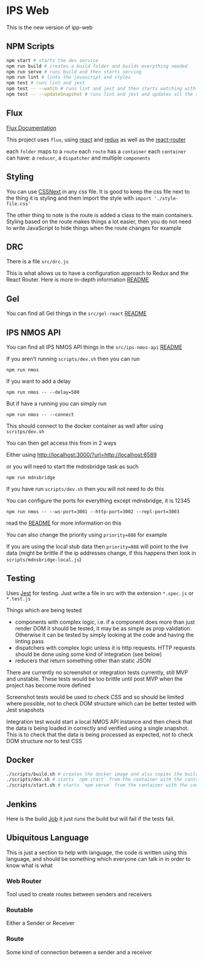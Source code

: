 # IPS Web

This is the new version of ipp-web

## NPM Scripts

```bash
npm start # starts the dev service
npm run build # creates a build folder and builds everything needed
npm run serve # runs build and then starts serving
npm run lint # lints the javascript and styles
npm test # runs lint and jest
npm test -- --watch # runs lint and jest and then starts watching with jest (it is amazing)
npm test -- --updateSnapshot # runs lint and jest and updates all the snapshots
```

## Flux

[Flux Documentation](https://facebook.github.io/flux/docs/actions-and-the-dispatcher.html#content)

This project uses `flux`, using [react](https://facebook.github.io/react/) and [redux](http://redux.js.org/) as well as the [react-router](https://github.com/ReactTraining/react-router)

each `folder` maps to a `route`
each `route` has a `container`
each `container` can have: a `reducer`, a `dispatcher` and multiple `components`

## Styling

You can use [CSSNext](http://cssnext.io/) in any css file. It is good to keep the css file next to the thing it is styling and them import the style with `import './style-file.css'`

The other thing to note is the route is added a class to the main containers. Styling based on the route makes things a lot easier, then you do not need to write JavaScript to hide things when the route changes for example

## DRC

There is a file `src/drc.js`

This is what allows us to have a configuration approach to Redux and the React Router. Here is more in-depth information [README](./src/DRC.md)

## Gel

You can find all Gel things in the `src/gel-react` [README](./src/gel-react/README.md)

## IPS NMOS API

You can find all IPS NMOS API things in the `src/ips-nmos-api` [README](./src/ips-nmos-api/README.md)

If you aren't running `scripts/dev.sh` then you can run

```
npm run nmos
```

If you want to add a delay

```
npm run nmos -- --delay=500
```

But if have a running you can simply run

```
npm run nmos -- --connect
```

This should connect to the docker container as well after using `scritps/dev.sh`

You can then get access this from in 2 ways

Either using [http://localhost:3000/?url=http://localhost:6589](http://localhost:3000/?url=http://localhost:6589)

or you will need to start the mdnsbridge task as such

```
npm run mdnsbridge
```

If you have run `scripts/dev.sh` then you will not need to do this

You can configure the ports for everything except mdnsbridge, it is 12345

```
npm run nmos -- --ws-port=3001 --http-port=3002 --repl-port=3003
```

read the [README](./src/ips-nmos-api/README.md) for more information on this

You can also change the priority using `priority=888` for example

If you are using the local stub data then `priority=888` will point to the live data (might be brittle if the ip addresses change, if this happens then look in `scripts/mdnsbridge-local.js`)

## Testing

Uses [Jest](http://facebook.github.io/jest/) for testing. Just write a file in src with the extension `*.spec.js` or `*.test.js`

Things which are being tested
  * components with complex logic, i.e. if a component does more than just render DOM it should be tested, it may be as simple as prop validation. Otherwise it can be tested by simply looking at the code and having the linting pass
  * dispatchers with complex logic unless it is http requests. HTTP requests should be done using some kind of integration (see below)
  * reducers that return something other than static JSON

There are currently no screenshot or integration tests currently, still MVP and unstable. These tests would be too brittle until post MVP when the project has become more defined

Screenshot tests would be used to check CSS and so should be limited where possible, not to check DOM structure which can be better tested with Jest snapshots

Integration test would start a local NMOS API instance and then check that the data is being loaded in correctly and verified using a single snapshot. This is to check that the data is being processed as expected, not to check DOM structure nor to test CSS

## Docker

```bash
./scripts/build.sh # creates the docker image and also copies the build file for deploying, jenkins doesn't seem to like running this script so just copy it's contents to jenkins and add sudo to everything as a temprory fix
./scripts/dev.sh # starts `npm start` from the container with the container name `ips-web-dev` it also starts the nmos and mdnsbridge tasks
./scripts/start.sh # starts `npm serve` from the container with the container name `ips-web-start`
```

## Jenkins

Here is the build [Job](https://jenkins.rd.bbc.co.uk/job/pbuilder.ap.ips-web/) it just runs the build but will fail if the tests fail.

## Ubiquitous Language

This is just a section to help with language, the code is written using this language, and should be something which everyone can talk in in order to know what is what

### Web Router

Tool used to create routes between senders and receivers

### Routable

Either a Sender or Receiver

### Route

Some kind of connection between a sender and a receiver
